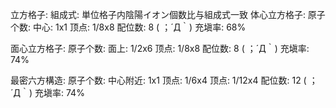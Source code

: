 
立方格子:
  組成式: 単位格子内陰陽イオン個数比与組成式一致
  体心立方格子:
    原子个数:
      中心: 1x1
      顶点: 1/8x8
    配位数: 8 ( ；´Д｀)
    充塡率: 68%

  面心立方格子:
    原子个数:
      面上: 1/2x6
      顶点: 1/8x8
    配位数: 8 ( ；´Д｀)
    充塡率: 74%

  最密六方構造:
    原子个数:
      中心附近: 1x1
      顶点: 1/6x4
      顶点: 1/12x4
    配位数: 12 ( ；´Д｀)
    充塡率: 74%
